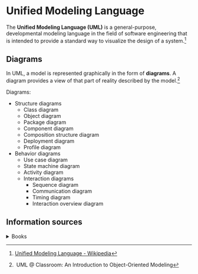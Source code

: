 # Unified Modeling Language
The **Unified Modeling Language (UML)** is a general-purpose, developmental modeling language in the field of software engineering that is intended to provide a standard way to visualize the design of a system.[^wiki]

## Diagrams
In UML, a model is represented graphically in the form of **diagrams**. A diagram provides a view of that part of reality described by the model.[^classroom]

Diagrams:
- Structure diagrams
  - Class diagram
  - Object diagram
  - Package diagram
  - Component diagram
  - Composition structure diagram
  - Deployment diagram
  - Profile diagram
- Behavior diagrams
  - Use case diagram
  - State machine diagram
  - Activity diagram
  - Interaction diagrams
    - Sequence diagram
    - Communication diagram
    - Timing diagram
    - Interaction overview diagram

## Information sources
<details><summary>Books</summary>

- UML @ Classroom: An Introduction to Object-Oriented Modeling
</details>

[^wiki]: [Unified Modeling Language - Wikipedia](https://en.wikipedia.org/wiki/Unified_Modeling_Language)
[^classroom]: UML @ Classroom: An Introduction to Object-Oriented Modeling